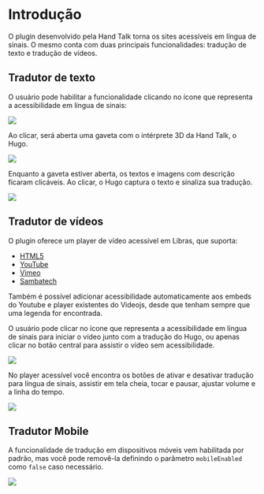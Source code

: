 # Introdução

O plugin desenvolvido pela Hand Talk torna os sites acessíveis em língua de sinais. O mesmo conta com duas principais funcionalidades: tradução de texto e tradução de vídeos.

## Tradutor de texto

O usuário pode habilitar a funcionalidade clicando no ícone que representa a acessibilidade em língua de sinais:

![](http://i66.tinypic.com/r93878.jpg)

Ao clicar, será aberta uma gaveta com o intérprete 3D da Hand Talk, o Hugo.
  
![](http://i66.tinypic.com/2ib26w6.jpg)

Enquanto a gaveta estiver aberta, os textos e imagens com descrição ficaram clicáveis. Ao clicar, o Hugo captura o texto e sinaliza sua tradução.

![](http://i65.tinypic.com/20tqql1.jpg)

## Tradutor de vídeos

O plugin oferece um player de vídeo acessível em Libras, que suporta:

- [HTML5](https://www.w3schools.com/htmL/html5_video.asp)
- [YouTube](https://www.youtube.com/)
- [Vimeo](https://vimeo.com/pt-br/)
- [Sambatech](https://www.sambatech.com.br/)

Também é possível adicionar acessibilidade automaticamente aos embeds do Youtube e player existentes do Videojs, desde que tenham  sempre que uma legenda for encontrada.

O usuário pode clicar no ícone que representa a acessibilidade em língua de sinais para iniciar o vídeo junto com a tradução do Hugo, ou apenas clicar no botão central para assistir o vídeo sem acessibilidade.

![](http://i67.tinypic.com/szzwpl.jpg)

No player acessível você encontra os botões de ativar e desativar tradução para língua de sinais, assistir em tela cheia, tocar e pausar, ajustar volume e a linha do tempo.

![](http://i67.tinypic.com/23qqt4.jpg)

## Tradutor Mobile

A funcionalidade de tradução em dispositivos móveis vem habilitada por padrão, mas você pode removê-la definindo o parâmetro `mobileEnabled` como `false` caso necessário.

![](http://i68.tinypic.com/nxn794.jpg)